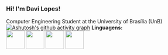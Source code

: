 ### Hi! I'm Davi Lopes!
Computer Engineering Student at the University of Brasília (UnB)
[![Ashutosh's github activity graph](https://github-readme-activity-graph.vercel.app/graph?username=davilb64&theme=tokyo-night)](https://github.com/ashutosh00710/github-readme-activity-graph)
**Linguagens:**<br>
<img width="50" height="50" src="https://cdn.jsdelivr.net/gh/devicons/devicon@latest/icons/python/python-original.svg"/>
<img width="50" height="50" src="https://cdn.jsdelivr.net/gh/devicons/devicon@latest/icons/c/c-original.svg" />
<img width="50" height="50" src="https://cdn.jsdelivr.net/gh/devicons/devicon@latest/icons/html5/html5-original.svg" />
<img width="50" height="50" src="https://cdn.jsdelivr.net/gh/devicons/devicon@latest/icons/css3/css3-original.svg" />
          
          
          
